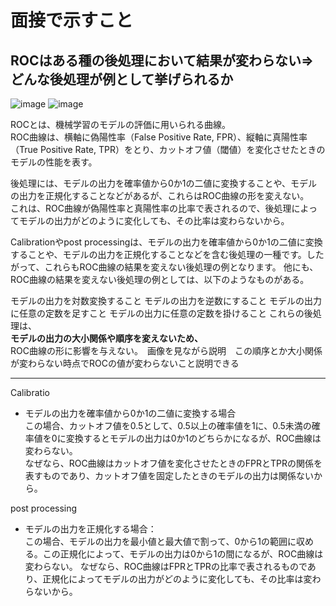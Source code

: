 # 面接で示すこと
## ROCはある種の後処理において結果が変わらない⇒どんな後処理が例として挙げられるか 
![image](https://github.com/Yuma-Tsukakoshi/CrossViT-Summary-/assets/107422037/dc3db117-de87-40e3-b6cf-dc7503ba835b)
![image](https://github.com/Yuma-Tsukakoshi/CrossViT-Summary-/assets/107422037/03b4e857-bc63-4152-b263-329c5519f0f1)

ROCとは、機械学習のモデルの評価に用いられる曲線。  
ROC曲線は、横軸に偽陽性率（False Positive Rate, FPR）、縦軸に真陽性率（True Positive Rate, TPR）をとり、カットオフ値（閾値）を変化させたときのモデルの性能を表す。

後処理には、モデルの出力を確率値から0か1の二値に変換することや、モデルの出力を正規化することなどがあるが、これらはROC曲線の形を変えない。  
これは、ROC曲線が偽陽性率と真陽性率の比率で表されるので、後処理によってモデルの出力がどのように変化しても、その比率は変わらないから。

Calibrationやpost processingは、モデルの出力を確率値から0か1の二値に変換することや、モデルの出力を正規化することなどを含む後処理の一種です。したがって、これらもROC曲線の結果を変えない後処理の例となります。
他にも、ROC曲線の結果を変えない後処理の例としては、以下のようなものがある。

モデルの出力を対数変換すること
モデルの出力を逆数にすること
モデルの出力に任意の定数を足すこと
モデルの出力に任意の定数を掛けること
これらの後処理は、  
**モデルの出力の大小関係や順序を変えないため、**  
ROC曲線の形に影響を与えない。　画像を見ながら説明　この順序とか大小関係が変わらない時点でROCの値が変わらないこと説明できる

------------------------------------------------------------------------------------------------------------------------------
Calibratio
- モデルの出力を確率値から0か1の二値に変換する場合  
この場合、カットオフ値を0.5として、0.5以上の確率値を1に、0.5未満の確率値を0に変換するとモデルの出力は0か1のどちらかになるが、ROC曲線は変わらない。  
なぜなら、ROC曲線はカットオフ値を変化させたときのFPRとTPRの関係を表すものであり、カットオフ値を固定したときのモデルの出力は関係ないから。

post processing
- モデルの出力を正規化する場合：  
この場合、モデルの出力を最小値と最大値で割って、0から1の範囲に収める。この正規化によって、モデルの出力は0から1の間になるが、ROC曲線は変わらない。
なぜなら、ROC曲線はFPRとTPRの比率で表されるものであり、正規化によってモデルの出力がどのように変化しても、その比率は変わらないから。

